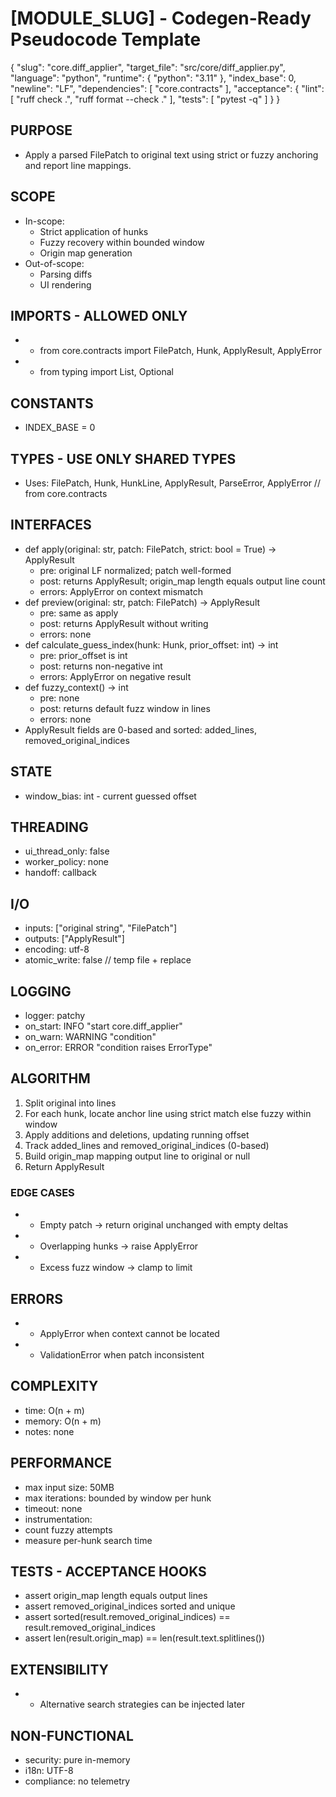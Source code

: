 # [MODULE_SLUG] - Codegen-Ready Pseudocode Template
<!--
Purpose: A generic, reusable pseudocode spec that is strict enough for LLM codegen and CI enforcement.
Usage: Copy this file, replace bracketed placeholders, and keep comments that help future readers or tools.
Style: Deterministic, implementation-neutral, minimal ambiguity. Prefer lists and JSON blocks over prose.
-->

<META json>
{
  "slug": "core.diff_applier",
  "target_file": "src/core/diff_applier.py",
  "language": "python",
  "runtime": {
    "python": "3.11"
  },
  "index_base": 0,
  "newline": "LF",
  "dependencies": [
    "core.contracts"
  ],
  "acceptance": {
    "lint": [
      "ruff check .",
      "ruff format --check ."
    ],
    "tests": [
      "pytest -q"
    ]
  }
}
</META>

## PURPOSE
- Apply a parsed FilePatch to original text using strict or fuzzy anchoring and report line mappings.

## SCOPE
- In-scope:
  - Strict application of hunks
  - Fuzzy recovery within bounded window
  - Origin map generation
- Out-of-scope:
  - Parsing diffs
  - UI rendering

## IMPORTS - ALLOWED ONLY
<!-- Keep this list tight to avoid unreviewed dependencies creeping in. -->
- - from core.contracts import FilePatch, Hunk, ApplyResult, ApplyError
- - from typing import List, Optional

## CONSTANTS
- INDEX_BASE = 0

## TYPES - USE ONLY SHARED TYPES
<!-- Reference canonical shared types. Do not redefine here. -->
- Uses: FilePatch, Hunk, HunkLine, ApplyResult, ParseError, ApplyError  // from core.contracts

## INTERFACES
- def apply(original: str, patch: FilePatch, strict: bool = True) -> ApplyResult
  - pre: original LF normalized; patch well-formed
  - post: returns ApplyResult; origin_map length equals output line count
  - errors: ApplyError on context mismatch
- def preview(original: str, patch: FilePatch) -> ApplyResult
  - pre: same as apply
  - post: returns ApplyResult without writing
  - errors: none
- def calculate_guess_index(hunk: Hunk, prior_offset: int) -> int
  - pre: prior_offset is int
  - post: returns non-negative int
  - errors: ApplyError on negative result
- def fuzzy_context() -> int
  - pre: none
  - post: returns default fuzz window in lines
  - errors: none
- ApplyResult fields are 0-based and sorted: added_lines, removed_original_indices

## STATE
- window_bias: int - current guessed offset

## THREADING
- ui_thread_only: false
- worker_policy: none
- handoff: callback

## I/O
- inputs: ["original string", "FilePatch"]
- outputs: ["ApplyResult"]
- encoding: utf-8
- atomic_write: false  // temp file + replace

## LOGGING
- logger: patchy
- on_start: INFO "start core.diff_applier"
- on_warn: WARNING "condition"
- on_error: ERROR "condition raises ErrorType"

## ALGORITHM
1) Split original into lines
2) For each hunk, locate anchor line using strict match else fuzzy within window
3) Apply additions and deletions, updating running offset
4) Track added_lines and removed_original_indices (0-based)
5) Build origin_map mapping output line to original or null
6) Return ApplyResult

### EDGE CASES
- - Empty patch → return original unchanged with empty deltas
- - Overlapping hunks → raise ApplyError
- - Excess fuzz window → clamp to limit

## ERRORS
- - ApplyError when context cannot be located
- - ValidationError when patch inconsistent

## COMPLEXITY
- time: O(n + m)
- memory: O(n + m)
- notes: none

## PERFORMANCE
- max input size: 50MB
- max iterations: bounded by window per hunk
- timeout: none
- instrumentation:
- count fuzzy attempts
- measure per-hunk search time

## TESTS - ACCEPTANCE HOOKS
- assert origin_map length equals output lines
- assert removed_original_indices sorted and unique
- assert sorted(result.removed_original_indices) == result.removed_original_indices
- assert len(result.origin_map) == len(result.text.splitlines())

## EXTENSIBILITY
- - Alternative search strategies can be injected later

## NON-FUNCTIONAL
- security: pure in-memory
- i18n: UTF-8
- compliance: no telemetry